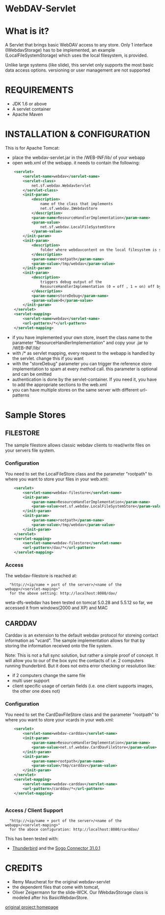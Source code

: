 WebDAV-Servlet
==============

# What is it? 

A Servlet that brings basic WebDAV access to any store. Only 1 interface 
(IWebdavStorage) has to be implemented, an example (LocalFileSystemStorage)
which uses the local filesystem, is provided.

Unlike large systems (like slide), this servlet only supports the most basic
data access options. versioning or user management are not supported

# REQUIREMENTS 

- JDK 1.6 or above
- A servlet container
- Apache Maven

# INSTALLATION & CONFIGURATION

This is for Apache Tomcat:

- place the webdav-servlet.jar in the /WEB-INF/lib/ of your webapp
- open web.xml of the webapp. it needs to contain the following:
```xml
  	<servlet>
		<servlet-name>webdav</servlet-name>
		<servlet-class>
			net.sf.webdav.WebdavServlet
		</servlet-class>
		<init-param>
			<description>
				name of the class that implements
				net.sf.webdav.IWebdavStore
			</description>
			<param-name>ResourceHandlerImplementation</param-name>
			<param-value>
				net.sf.webdav.LocalFileSystemStore
			</param-value>
		</init-param>
		<init-param>
			<description>
				folder where webdavcontent on the local filesystem is stored (for LocalFileSystemstore)
			</description>
			<param-name>rootpath</param-name>
			<param-value>/tmp/webdav</param-value>
		</init-param>
		<init-param>
			<description>
				triggers debug output of the
				ResourceHandlerImplementation (0 = off , 1 = on) off by default
			</description>
			<param-name>storeDebug</param-name>
			<param-value>0</param-value>
		</init-param>
	</servlet>
	<servlet-mapping>
		<servlet-name>webdav</servlet-name>
		<url-pattern>/*</url-pattern>
	</servlet-mapping>
 ```
 
- if you have implemented your own store, insert the class name
   to the parameter  "ResourceHandlerImplementation"
   and copy your .jar to /WEB-INF/lib/
- with /* as servlet mapping, every request to the webapp is handled by
   the servlet. change this if you want
- with the "storeDebug" parameter you can trigger the reference store implementation
   to spam at every method call. this parameter is optional and can be omitted
- authentication is done by the servlet-container. If you need it, you have to
   add the appropriate sections to the web.xml
- you can have multiple stores on the same server with different url-patterns 

# Sample Stores

## FILESTORE

The sample filestore allows classic webdav clients to read/write files on your
servers file system.

### Configuration

You need to set the LocalFileStore class and the parameter "rootpath" to where 
you want to store your files in your web.xml:

```xml
  	<servlet>
		<servlet-name>webdav-filestore</servlet-name>
		<init-param>
			<param-name>ResourceHandlerImplementation</param-name>
			<param-value>net.sf.webdav.LocalFileSystemStore</param-value>
		</init-param>
		<init-param>
			<param-name>rootpath</param-name>
			<param-value>/tmp/webdav</param-value>
		</init-param>
	</servlet>
	<servlet-mapping>
		<servlet-name>webdav-filestore</servlet-name>
		<url-pattern>/dav/*</url-pattern>
	</servlet-mapping>
```

### Access 

The webdav-filestore is reached at:
```
  "http://<ip/name + port of the server>/<name of the webapp>/<servlet-maping>"
  for the above setting: http://localhost:8080/dav/
```                          

weta-dfs-webdav has been tested on tomcat 5.0.28 and 5.5.12 so far, we accessed it 
from windows(2000 and XP) and MAC

## CARDDAV

Carddav is an extension to the default webdav protocol for storeing contact information
as "vcard". The sample implementation allows for that by storing the information 
received onto the file system. 

Note: This is not a full sync solution, but rather a simple proof of concept. It will
allow you to our of the box sync the contacts of i.e. 2 computers running thunderbird.
But it does not extra error checking or resolution like:

- if 2 computers change the same file
- multi user support
- client specific usage of certain fields (i.e. one client supports images, the other one does not)

### Configuration

You need to set the CardDavFileStore class and the parameter "rootpath" to where 
you want to store your vcards in your web.xml:

```xml
  	<servlet>
		<servlet-name>webdav-carddav</servlet-name>
		<init-param>
			<param-name>ResourceHandlerImplementation</param-name>
			<param-value>net.sf.webdav.CardDavFileStore</param-value>
		</init-param>
		<init-param>
			<param-name>rootpath</param-name>
			<param-value>/tmp/carddav</param-value>
		</init-param>
	</servlet>
	<servlet-mapping>
		<servlet-name>webdav-carddav</servlet-name>
		<url-pattern>/carddav/*</url-pattern>
	</servlet-mapping>
		
```
  
### Access / Client Support

```
  "http://<ip/name + port of the server>/<name of the webapp>/<servlet-maping>"
  for the aboce configuration: http://localhost:8080/carddav/
```                          

This has been tested with:

* [Thunderbird](https://www.mozilla.org/thunderbird/) and the [Sogo Connector 31.0.1](http://www.sogo.nu/downloads/frontends.html)

# CREDITS

* Remy Maucherat for the original webdav-servlet 
* the dependent files that come with tomcat,
* Oliver Zeigermann for the slide-WCK. Our IWebdavStorage class is modeled after his BasicWebdavStore.
 
 
[original project homepage](http://sourceforge.net/projects/webdav-servlet/)
